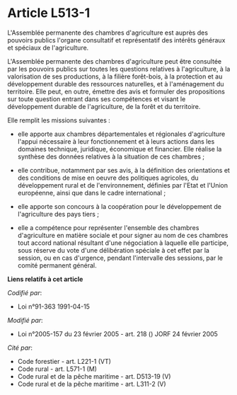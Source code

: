 # Article L513-1

L'Assemblée permanente des chambres d'agriculture est auprès des pouvoirs publics l'organe consultatif et représentatif des
intérêts généraux et spéciaux de l'agriculture.

L'Assemblée permanente des chambres d'agriculture peut être consultée par les pouvoirs publics sur toutes les questions
relatives à l'agriculture, à la valorisation de ses productions, à la filière forêt-bois, à la protection et au développement
durable des ressources naturelles, et à l'aménagement du territoire. Elle peut, en outre, émettre des avis et formuler des
propositions sur toute question entrant dans ses compétences et visant le développement durable de l'agriculture, de la forêt
et du territoire.

Elle remplit les missions suivantes :

- elle apporte aux chambres départementales et régionales d'agriculture l'appui nécessaire à leur fonctionnement et à leurs
actions dans les domaines technique, juridique, économique et financier. Elle réalise la synthèse des données relatives à la
situation de ces chambres ;

- elle contribue, notamment par ses avis, à la définition des orientations et des conditions de mise en oeuvre des politiques
agricoles, du développement rural et de l'environnement, définies par l'Etat et l'Union européenne, ainsi que dans le cadre
international ;

- elle apporte son concours à la coopération pour le développement de l'agriculture des pays tiers ;

- elle a compétence pour représenter l'ensemble des chambres d'agriculture en matière sociale et pour signer au nom de ces
chambres tout accord national résultant d'une négociation à laquelle elle participe, sous réserve du vote d'une délibération
spéciale à cet effet par la session, ou en cas d'urgence, pendant l'intervalle des sessions, par le comité permanent général.

**Liens relatifs à cet article**

_Codifié par_:

  - Loi n°91-363 1991-04-15

_Modifié par_:

  - Loi n°2005-157 du 23 février 2005 - art. 218 () JORF 24 février 2005

_Cité par_:

  - Code forestier - art. L221-1 (VT)
  - Code rural - art. L571-1 (M)
  - Code rural et de la pêche maritime - art. D513-19 (V)
  - Code rural et de la pêche maritime - art. L311-2 (V)
